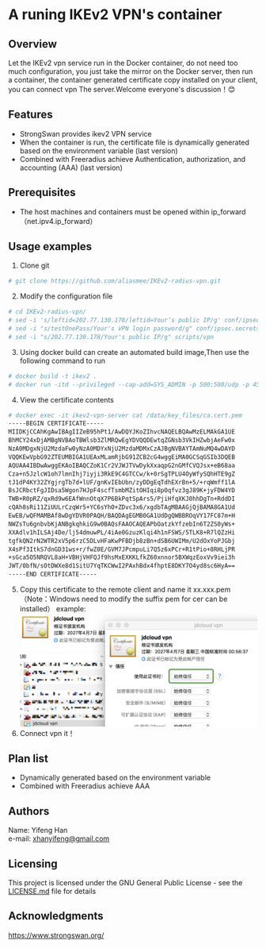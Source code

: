 # A runing IKEv2 VPN's container
## Overview ##
Let the IKEv2 vpn service run in the Docker container, do not need too much configuration, you just take the mirror on the Docker server, then run a container, the container generated certificate copy installed on your client, you can connect vpn The server.Welcome everyone's discussion！:blush:


## Features
* StrongSwan provides ikev2 VPN service
* When the container is run, the certificate file is dynamically generated based on the environment variable (last version)
* Combined with Freeradius achieve Authentication, authorization, and accounting (AAA) (last version)

## Prerequisites
* The host machines and containers must be opened within ip_forward （net.ipv4.ip_forward）

## Usage examples
1. Clone git
```Bash
# git clone https://github.com/aliasmee/IKEv2-radius-vpn.git
```

2. Modify the configuration file
```Bash
# cd IKEv2-radius-vpn/
# sed -i 's/leftid=202.77.130.178/leftid=Your‘s public IP/g' conf/ipsec.conf
# sed -i "s/testOnePass/Your's VPN login password/g" conf/ipsec.secrets ［options］
# sed -i "s/202.77.130.178/Your's public IP/g" scripts/vpn
```

3. Using docker build can create an automated build image,Then use the following command to run
```Bash
# docker build -t ikev2 .
# docker run -itd --privileged --cap-add=SYS_ADMIN -p 500:500/udp -p 4500:4500/udp  --user=root --name ikev2-vpn-server ikev2
```

4. View the certificate contents
```Bash
# docker exec -it ikev2-vpn-server cat /data/key_files/ca.cert.pem
-----BEGIN CERTIFICATE-----
MIIDKjCCAhKgAwIBAgIIZeB95hPt1/AwDQYJKoZIhvcNAQELBQAwMzELMAkGA1UE
BhMCY24xDjAMBgNVBAoTBWlsb3ZlMRQwEgYDVQQDEwtqZGNsb3VkIHZwbjAeFw0x
NzA0MDgxNjU2MzdaFw0yNzA0MDYxNjU2MzdaMDMxCzAJBgNVBAYTAmNuMQ4wDAYD
VQQKEwVpbG92ZTEUMBIGA1UEAxMLamRjbG91ZCB2cG4wggEiMA0GCSqGSIb3DQEB
AQUAA4IBDwAwggEKAoIBAQCZoK1Cr2VJWJTVwDykXxaqpG2nGMfCVQJsx+eB68aa
Cza+n5JzlcW1oh7lmnIhj7iyji3RkE9C4GTCCw/k+0rSgTPLU4OyWfySQhHTE9gZ
tJ1dP4KY32ZYgjrgTb7d+lUF/gnKvIEbUbn/zyDDgEqTdhEXrBn+5/+rqWmff1lA
BsJCRbctFgJIDsa5Wgon7HJpF4scfTsmbMZitOHIqi8pOqfvz3gJ89K+jyFDW4YD
TWB+R0pRZ/qxRd9w6EAfWnnOtqX7P6BkPqtSpArs5/PjiHfqXKJ0hhDgTn+RddDI
cQAh8sRi11ZiUULrCzqWr5+YC6sYhO+ZDvc3x6/xgdbTAgMBAAGjQjBAMA8GA1Ud
EwEB/wQFMAMBAf8wDgYDVR0PAQH/BAQDAgEGMB0GA1UdDgQWBBROqVY17FC87m+H
NWZsTu6gnbvbKjANBgkqhkiG9w0BAQsFAAOCAQEAPbOatzkYfzebIn6T2ZS0yWs+
XXAdlv1hILSAj4De/lj54dmuwPL/4iAe0GzuzKlqi4h1nFSWS/5TLK8+R7lQZzHi
tgfkQN2rN2WTR2xV5p6rzC5DLvHFaKwPFBDjb8zBn+dSB6UWIMm/U2dOxYoPJGbj
X4sPf3ItkS7dnGD31ws+r/fwZ0E/GVM7JPcmpuLi7Q5z6xPCr+R1tPio+8RHLjPR
+sGca5O5NRQVL8aH+VBHjVHFQJf9hsMxEXKKLfkZ60xnnor5BXWqzEoxVv9iei3h
JWT/0bfN/sOtDWXe8d1SitU7YqTKCWwI2PAxhBdx4fhptE8DKY7O4yd8sc6HyA==
-----END CERTIFICATE-----
```

5. Copy this certificate to the remote client and name it xx.xxx.pem（Note：Windows need to modify the suffix pem for cer can be installed）
example:<br>
![](https://github.com/aliasmee/IKEv2-radius-vpn/blob/master/Mac_install_cert.png)
6. Connect vpn it！

## Plan list
* Dynamically generated based on the environment variable
* Combined with Freeradius achieve AAA


## Authors
Name:	Yifeng Han<br>
e-mail:	 xhanyifeng@gmail.com

## Licensing
This project is licensed under the GNU General Public License - see the [LICENSE.md](https://github.com/aliasmee/IKEv2-radius-vpn/blob/master/LICENSE) file for details

## Acknowledgments
https://www.strongswan.org/

